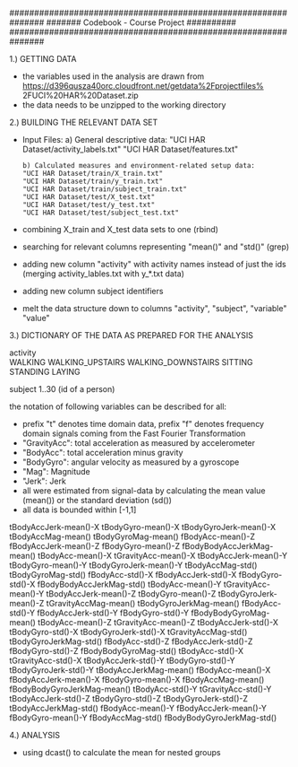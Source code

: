 ###############################################################
#######             Codebook - Course Project        ##########
###############################################################



1.) GETTING DATA

- the variables used in the analysis are drawn from
  https://d396qusza40orc.cloudfront.net/getdata%2Fprojectfiles%
  2FUCI%20HAR%20Dataset.zip 
- the data needs to be unzipped to the working directory

2.) BUILDING THE RELEVANT DATA SET

- Input Files:
      a) General descriptive data: 
      "UCI HAR Dataset/activity_labels.txt"
      "UCI HAR Dataset/features.txt"
      
      b) Calculated measures and environment-related setup data:
      "UCI HAR Dataset/train/X_train.txt"    
      "UCI HAR Dataset/train/y_train.txt"             
      "UCI HAR Dataset/train/subject_train.txt"
      "UCI HAR Dataset/test/X_test.txt"
      "UCI HAR Dataset/test/y_test.txt"
      "UCI HAR Dataset/test/subject_test.txt"

- combining X_train and X_test data sets to one (rbind)
- searching for relevant columns representing "mean()" and "std()" (grep)
- adding new column "activity" with activity names instead of just the ids
  (merging activity_lables.txt with y_*.txt data) 
- adding new column subject identifiers 
- melt the data structure down to columns "activity", "subject", "variable"
  "value"


3.) DICTIONARY OF THE DATA AS PREPARED FOR THE ANALYSIS

activity    
	WALKING
	WALKING_UPSTAIRS
	WALKING_DOWNSTAIRS
	SITTING
	STANDING
	LAYING

subject	
	1..30 (id of a person)

the notation of following variables can be described for all:
  - prefix "t" denotes time domain data, 
    prefix "f" denotes frequency domain signals coming from
    the Fast Fourier Transformation
  - "GravityAcc": total acceleration as measured by accelerometer
  - "BodyAcc": total acceleration minus gravity 
  - "BodyGyro":  angular velocity as measured by a gyroscope 
  - "Mag": Magnitude
  - "Jerk": Jerk  
  - all were estimated from signal-data by calculating
    the mean value (mean()) or the standard deviation (sd())
  - all data is bounded within [-1,1]

tBodyAccJerk-mean()-X
tBodyGyro-mean()-X
tBodyGyroJerk-mean()-X
tBodyAccMag-mean()
tBodyGyroMag-mean()
fBodyAcc-mean()-Z
fBodyAccJerk-mean()-Z
fBodyGyro-mean()-Z
fBodyBodyAccJerkMag-mean()
tBodyAcc-mean()-X
tGravityAcc-mean()-X
tBodyAccJerk-mean()-Y
tBodyGyro-mean()-Y
tBodyGyroJerk-mean()-Y
tBodyAccMag-std()
tBodyGyroMag-std()
fBodyAcc-std()-X
fBodyAccJerk-std()-X
fBodyGyro-std()-X
fBodyBodyAccJerkMag-std()
tBodyAcc-mean()-Y
tGravityAcc-mean()-Y
tBodyAccJerk-mean()-Z
tBodyGyro-mean()-Z
tBodyGyroJerk-mean()-Z
tGravityAccMag-mean()
tBodyGyroJerkMag-mean()
fBodyAcc-std()-Y
fBodyAccJerk-std()-Y
fBodyGyro-std()-Y
fBodyBodyGyroMag-mean()
tBodyAcc-mean()-Z
tGravityAcc-mean()-Z
tBodyAccJerk-std()-X
tBodyGyro-std()-X
tBodyGyroJerk-std()-X
tGravityAccMag-std()
tBodyGyroJerkMag-std()
fBodyAcc-std()-Z
fBodyAccJerk-std()-Z
fBodyGyro-std()-Z
fBodyBodyGyroMag-std()
tBodyAcc-std()-X
tGravityAcc-std()-X
tBodyAccJerk-std()-Y
tBodyGyro-std()-Y
tBodyGyroJerk-std()-Y
tBodyAccJerkMag-mean()
fBodyAcc-mean()-X
fBodyAccJerk-mean()-X
fBodyGyro-mean()-X
fBodyAccMag-mean()
fBodyBodyGyroJerkMag-mean()
tBodyAcc-std()-Y
tGravityAcc-std()-Y
tBodyAccJerk-std()-Z
tBodyGyro-std()-Z
tBodyGyroJerk-std()-Z
tBodyAccJerkMag-std()
fBodyAcc-mean()-Y
fBodyAccJerk-mean()-Y
fBodyGyro-mean()-Y
fBodyAccMag-std()
fBodyBodyGyroJerkMag-std()


4.) ANALYSIS

- using dcast() to calculate the mean for nested groups
